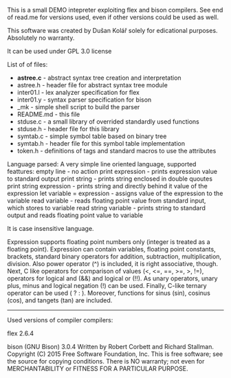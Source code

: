 This is a small DEMO intepreter exploiting flex and bison compilers.
See end of read.me for versions used, even if other versions could be
used as well.

This software was created by Dušan Kolář solely for edicational purposes.
Absolutely no warranty.

It can be used under GPL 3.0 license


List of of files:
-  **astree.c**   - abstract syntax tree creation and interpretation
-  astree.h   - header file for abstract syntax tree module
-  inter01.l  - lex analyzer specification for flex
-  inter01.y  - syntax parser specification for bison
-  _mk        - simple shell script to build the parser
-  README.md    - this file
-  stduse.c   - a small library of overrided standardly used functions
-  stduse.h   - header file for this library
-  symtab.c   - simple symbol table based on binary tree
-  symtab.h   - header file for this symbol table implementation
-  token.h    - definitions of tags and standard macros to use the attributes

Language parsed:
A very simple line oriented language, supported feattures:
empty line - no action
print expression - prints expression value to standard output
print string - prints string enclosed in double quoutes
print string expression - prints string and directly behind it value of the expression
let variable = expression - assigns value of the expression to the variable
read variable - reads floating point value from standard input, which stores to variable
read string variable - prints string to standard output and reads floating point value to variable

It is case insensitive language.

Expression supports floating point numbers only (integer is treated as a floating
point). Expression can contain variables, floating point constants, brackets,
standard binary operators for addition, subtraction, multiplication, division.
Also power operator (^) is included, it is right associative, though. Next,
C like operators for comparison of values (<, <=, ==, >=, >, !=), operators
for logical and (&&) and logical or (!!). As unary operators, unary plus, minus
and logical negation (!) can be used. Finally, C-like ternary operator can be used
( ? : ). Moreover, functions for sinus (sin), cosinus (cos), and tangets (tan)
are included.

---------------------------
Used versions of compiler compilers:

flex 2.6.4

bison (GNU Bison) 3.0.4
Written by Robert Corbett and Richard Stallman.
Copyright (C) 2015 Free Software Foundation, Inc.
This is free software; see the source for copying conditions.  There is NO
warranty; not even for MERCHANTABILITY or FITNESS FOR A PARTICULAR PURPOSE.

